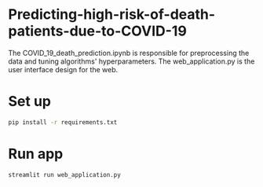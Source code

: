 # Predicting-high-risk-of-death-patients-due-to-COVID-19
The COVID_19_death_prediction.ipynb is responsible for preprocessing the data and tuning algorithms' hyperparameters.
The web_application.py is the user interface design for the web.
# Set up
``` bash
pip install -r requirements.txt
```
# Run app
``` bash
streamlit run web_application.py
```
